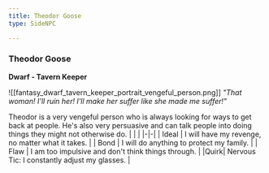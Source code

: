```yaml
---
title: Theodor Goose
type: SideNPC

---
```


### Theodor Goose

**Dwarf - Tavern Keeper**

![[fantasy_dwarf_tavern_keeper_portrait_vengeful_person.png]]
_"That woman! I'll ruin her! I'll make her suffer like she made me suffer!"_

Theodor is a very vengeful person who is always looking for ways to get back at people. He's also very persuasive and can talk people into doing things they might not otherwise do.
| | |
|-|-|
| Ideal | I will have my revenge, no matter what it takes. |
| Bond | I will do anything to protect my family. |
| Flaw | I am too impulsive and don't think things through. |
|Quirk| Nervous Tic: I constantly adjust my glasses. |